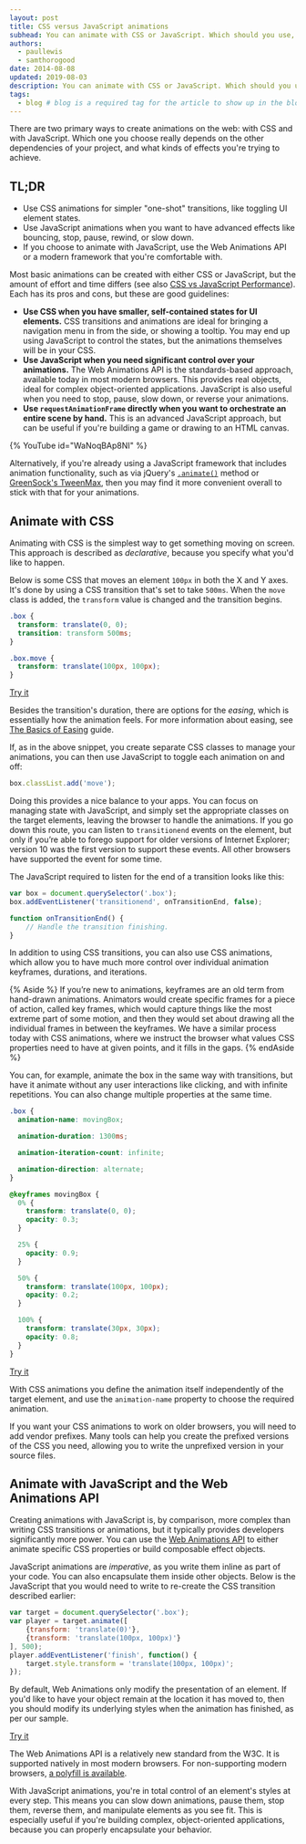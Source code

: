 ```yaml
---
layout: post
title: CSS versus JavaScript animations
subhead: You can animate with CSS or JavaScript. Which should you use, and why?
authors:
  - paullewis
  - samthorogood
date: 2014-08-08
updated: 2019-08-03
description: You can animate with CSS or JavaScript. Which should you use, and why?
tags:
  - blog # blog is a required tag for the article to show up in the blog.
---
```


There are two primary ways to create animations on the web: with CSS and with JavaScript. Which one you choose really depends on the other dependencies of your project, and what kinds of effects you're trying to achieve.

## TL;DR
* Use CSS animations for simpler "one-shot" transitions, like toggling UI element states.
* Use JavaScript animations when you want to have advanced effects like bouncing, stop, pause, rewind, or slow down.
* If you choose to animate with JavaScript, use the Web Animations API or a modern framework that you're comfortable with.


Most basic animations can be created with either CSS or JavaScript, but the amount of effort and time differs (see also [CSS vs JavaScript Performance](/animations-and-performance/#css-vs-javascript-performance)). Each has its pros and cons, but these are good guidelines:

* **Use CSS when you have smaller, self-contained states for UI elements.** CSS transitions and animations are ideal for bringing a navigation menu in from the side, or showing a tooltip. You may end up using JavaScript to control the states, but the animations themselves will be in your CSS.
* **Use JavaScript when you need significant control over your animations.** The Web Animations API is the standards-based approach, available today in most modern browsers. This provides real objects, ideal for complex object-oriented applications. JavaScript is also useful when you need to stop, pause, slow down, or reverse your animations.
* **Use `requestAnimationFrame` directly when you want to orchestrate an entire scene by hand.** This is an advanced JavaScript approach, but can be useful if you're building a game or drawing to an HTML canvas.


{% YouTube id="WaNoqBAp8NI" %}


Alternatively, if you're already using a JavaScript framework that includes animation functionality, such as via jQuery's [`.animate()`](https://api.jquery.com/animate/) method or [GreenSock's TweenMax](https://github.com/greensock/GreenSock-JS/tree/master/src/minified), then you may find it more convenient overall to stick with that for your animations.


## Animate with CSS

Animating with CSS is the simplest way to get something moving on screen. This approach is described as *declarative*, because you specify what you'd like to happen.

Below is some CSS that moves an element `100px` in both the X and Y axes. It's done by using a CSS transition that's set to take `500ms`. When the `move` class is added, the `transform` value is changed and the transition begins.

```css
.box {
  transform: translate(0, 0);
  transition: transform 500ms;
}

.box.move {
  transform: translate(100px, 100px);
}
```

[Try it](https://googlesamples.github.io/web-fundamentals/fundamentals/design-and-ux/animations/box-move-simple.html)

Besides the transition's duration, there are options for the *easing*, which is essentially how the animation feels. For more information about easing, see [The Basics of Easing](/the-basics-of-easing/) guide.

If, as in the above snippet, you create separate CSS classes to manage your animations, you can then use JavaScript to toggle each animation on and off:

```js
box.classList.add('move');
```


Doing this provides a nice balance to your apps. You can focus on managing state with JavaScript, and simply set the appropriate classes on the target elements, leaving the browser to handle the animations. If you go down this route, you can listen to `transitionend` events on the element, but only if you’re able to forego support for older versions of Internet Explorer; version 10 was the first version to support these events. All other browsers have supported the event for some time.

The JavaScript required to listen for the end of a transition looks like this:

```js
var box = document.querySelector('.box');
box.addEventListener('transitionend', onTransitionEnd, false);

function onTransitionEnd() {
    // Handle the transition finishing.
}
```

In addition to using CSS transitions, you can also use CSS animations, which allow you to have much more control over individual animation keyframes, durations, and iterations.

{% Aside %}
If you’re new to animations, keyframes are an old term from hand-drawn animations. Animators would create specific frames for a piece of action, called key frames, which would capture things like the most extreme part of some motion, and then they would set about drawing all the individual frames in between the keyframes. We have a similar process today with CSS animations, where we instruct the browser what values CSS properties need to have at given points, and it fills in the gaps.
{% endAside %}

You can, for example, animate the box in the same way with transitions, but have it animate without any user interactions like clicking, and with infinite repetitions. You can also change multiple properties at the same time.


```css
.box {
  animation-name: movingBox;

  animation-duration: 1300ms;

  animation-iteration-count: infinite;

  animation-direction: alternate;
}

@keyframes movingBox {
  0% {
    transform: translate(0, 0);
    opacity: 0.3;
  }

  25% {
    opacity: 0.9;
  }

  50% {
    transform: translate(100px, 100px);
    opacity: 0.2;
  }

  100% {
    transform: translate(30px, 30px);
    opacity: 0.8;
  }
}
```
[Try it](https://googlesamples.github.io/web-fundamentals/fundamentals/design-and-ux/animations/box-move-keyframes.html)

With CSS animations you define the animation itself independently of the target element, and use the `animation-name` property to choose the required animation.

If you want your CSS animations to work on older browsers, you will need to add vendor prefixes. Many tools can help you create the prefixed versions of the CSS you need, allowing you to write the unprefixed version in your source files.

## Animate with JavaScript and the Web Animations API

Creating animations with JavaScript is, by comparison, more complex than writing CSS transitions or animations, but it typically provides developers significantly more power. You can use the [Web Animations API](https://w3c.github.io/web-animations/) to either animate specific CSS properties or build composable effect objects.

JavaScript animations are *imperative*, as you write them inline as part of your code. You can also encapsulate them inside other objects. Below is the JavaScript that you would need to write to re-create the CSS transition described earlier:

```js
var target = document.querySelector('.box');
var player = target.animate([
    {transform: 'translate(0)'},
    {transform: 'translate(100px, 100px)'}
], 500);
player.addEventListener('finish', function() {
    target.style.transform = 'translate(100px, 100px)';
});
```

By default, Web Animations only modify the presentation of an element. If you'd like to have your object remain at the location it has moved to, then you should modify its underlying styles when the animation has finished, as per our sample.

[Try it](https://googlesamples.github.io/web-fundamentals/fundamentals/design-and-ux/animations/box-move-wa.html)

The Web Animations API is a relatively new standard from the W3C. It is supported natively in most modern browsers. For non-supporting modern browsers, [a polyfill is available](https://github.com/web-animations/web-animations-js).

With JavaScript animations, you're in total control of an element's styles at every step. This means you can slow down animations, pause them, stop them, reverse them, and manipulate elements as you see fit. This is especially useful if you're building complex, object-oriented applications, because you can properly encapsulate your behavior.
